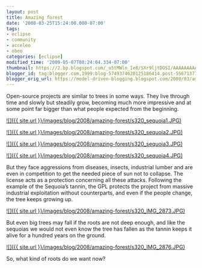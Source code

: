 ```yaml
---
layout: post
title: Amazing forest
date: '2008-03-25T15:24:00.000-07:00'
tags:
- eclipse
- community
- acceleo
- obeo
categories: [eclipse]
modified_time: '2009-05-07T08:24:04.334-07:00'
thumbnail: https://2.bp.blogspot.com/_u5tMWln_Ie8/SXr9ljtDOSI/AAAAAAAAAEg/rkyorV0vi-w/s72-c/sequoia1.JPG
blogger_id: tag:blogger.com,1999:blog-5749374620125186414.post-5567137760679978815
blogger_orig_url: https://model-driven-blogging.blogspot.com/2008/03/amazing-forest.html
---
```


Open-source projects are similar to trees in some ways. They live through time and slowly but steadily grow, becoming much more impressive and at some point far bigger than what people expected from the beginning.

[![]({{ site.url }}/images/blog/2008/amazing-forest/s320_sequoia1.JPG)](https://2.bp.blogspot.com/_u5tMWln_Ie8/SXr9ljtDOSI/AAAAAAAAAEg/rkyorV0vi-w/s1600-h/sequoia1.JPG)

[![]({{ site.url }}/images/blog/2008/amazing-forest/s320_sequoia2.JPG)](https://3.bp.blogspot.com/_u5tMWln_Ie8/SXr9-gEUfAI/AAAAAAAAAEo/kyKuI51m55o/s1600-h/sequoia2.JPG)

[![]({{ site.url }}/images/blog/2008/amazing-forest/s320_sequoia3.JPG)](https://4.bp.blogspot.com/_u5tMWln_Ie8/SXr-SufBPQI/AAAAAAAAAEw/H6PbomfdOcs/s1600-h/sequoia3.JPG)

[![]({{ site.url }}/images/blog/2008/amazing-forest/s320_sequoia4.JPG)](https://4.bp.blogspot.com/_u5tMWln_Ie8/SXr-k29AciI/AAAAAAAAAE4/lARV5PBkuUU/s1600-h/sequoia4.JPG)

But they face aggressions from diseases, insects, industrial lumber and are even in competition to get the needed piece of sun not to collapse. The license acts as a protection concerning all these attacks. Following the example of the Sequoia’s tannin, the GPL protects the project from massive industrial exploitation without counterparts, and even if the people change, the tree keeps growing up.

[![]({{ site.url }}/images/blog/2008/amazing-forest/s320_IMG_2873.JPG)](https://1.bp.blogspot.com/_u5tMWln_Ie8/SXr-0mvasxI/AAAAAAAAAFA/LMJVgxNI78o/s1600-h/IMG_2873.JPG)

But even big trees may fall if the roots are not deep enough, and like the sequoias we would not even know the tree has fallen as the tannin keeps it alive for a hundred years on the ground.

[![]({{ site.url }}/images/blog/2008/amazing-forest/s320_IMG_2876.JPG)](https://2.bp.blogspot.com/_u5tMWln_Ie8/SXr_GGt1afI/AAAAAAAAAFI/AZzRDOdxh5M/s1600-h/IMG_2876.JPG)

So, what kind of roots do we want now?
